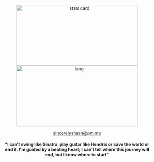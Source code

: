 <div align = "center">
<!--<img alt= "streaks card" height="200px"  width="400"  src="https://github-readme-streak-stats.herokuapp.com/?user=shaan-mephobic&theme=github_dark"> -->
<img align="center" alt= "stats card"  height="200px"  width="400"  src="https://github-readme-stats.vercel.app/api?username=shaan-mephobic&count_private=true&theme=github_dark&show_icons=true">
<div>
<img align="center" alt="lang" height="200px" width="400" src="https://github-readme-stats.vercel.app/api/top-langs/?username=shaan-mephobic&layout=compact&theme=github_dark">

<a href = "mailto: sincerelyshaan@pm.me">sincerelyshaan@pm.me</a>
  
<h4 align="center">
  "I can't swing like Sinatra, play guitar like Hendrix or save the world or end it. I'm guided by a beating heart; I can't tell where this journey will end, but I know where to    start"
</h4>
